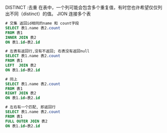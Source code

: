 DISTINCT :去重 在表中，一个列可能会包含多个重复值，有时您也许希望仅仅列出不同（distinct）的值。
JION 连接多个表
```sql
# 交集 返回id相同的name 和 count字段
SELECT 表1.name 表2.count
FROM 表1
INNER JOIN 表2
ON 表1.id=表2.id
```
```sql
# 左表有返回行,没有不返回; 右表没有返回null
SELECT 表1.name 表2.count
FROM 表1
LEFT  JOIN 表2
ON 表1.id=表2.id
```
```sql
# 同上
SELECT 表1.name 表2.count
FROM 表1
RIGHT JOIN 表2
ON 表1.id=表2.id
```
```sql
# 左右有一个匹配, 即返回行
SELECT 表1.name 表2.count
FROM 表1
FULL OUTER JOIN 表2
ON 表1.id=表2.id
```
